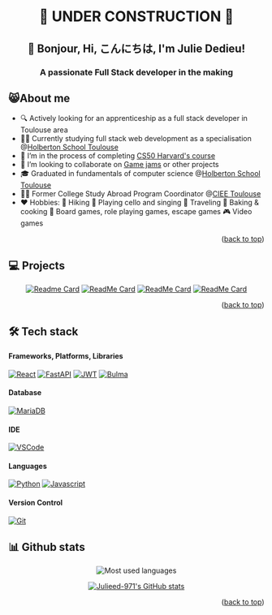 <a name="readme-top"></a>

<div align="center">

# 🚧 UNDER CONSTRUCTION 🚧

## 👋 Bonjour, Hi, こんにちは, I'm Julie Dedieu!
### A passionate Full Stack developer in the making

</div>


## 😸About me


- 🔍 Actively looking for an apprenticeship as a full stack developer in Toulouse area
- 👨‍💻 Currently studying full stack web development as a specialisation @<a href="https://www.holbertonschool.fr/campus/toulouse">Holberton School Toulouse</a>
- 🦆 I’m in the process of completing <a href="https://cs50.harvard.edu/x/2024/">CS50 Harvard's course</a>
- 🤝 I’m looking to collaborate on <a href="https://itch.io/jams">Game jams</a> or other projects
- 🎓 Graduated in fundamentals of computer science @<a href="https://www.holbertonschool.fr/campus/toulouse">Holberton School Toulouse</a>
- 👩‍💼 Former College Study Abroad Program Coordinator @<a href="https://www.ciee.org/go-abroad/college-study-abroad/locations/france/toulouse">CIEE Toulouse</a>
- ❤️ Hobbies: 🥾 Hiking 🎵 Playing cello and singing 🚅 Traveling 🍰 Baking & cooking 🎲 Board games, role playing games, escape games 🎮 Video games

<p align="right">(<a href="#readme-top">back to top</a>)</p>

## 💻 Projects

<div align="center">

[![Readme Card](https://github-readme-stats.vercel.app/api/pin/?username=Julieed-971&repo=CIEE_Toulouse_Website_Public&show_owner=true&description_lines_count=2&theme=midnight-purple)](https://github.com/Julieed-971/CIEE_Toulouse_Website_Public)
[![ReadMe Card](https://github-readme-stats.vercel.app/api/pin/?username=Julieed-971&repo=holbertonschool-printf&show_owner=true&description_lines_count=2&theme=midnight-purple)](https://github.com/Julieed-971/holbertonschool-printf)
[![ReadMe Card](https://github-readme-stats.vercel.app/api/pin/?username=Julieed-971&repo=holbertonschool-simple_shell&show_owner=true&description_lines_count=2&theme=midnight-purple)](https://github.com/Julieed-971/holbertonschool-simple_shell)
[![ReadMe Card](https://github-readme-stats.vercel.app/api/pin/?username=Julieed-971&repo=holbertonschool-AirBnB_clone_v4&show_owner=true&description_lines_count=2&theme=midnight-purple)](https://github.com/Julieed-971/holbertonschool-AirBnB_clone_v4)


</div>

<p align="right">(<a href="#readme-top">back to top</a>)</p>

## 🛠️ Tech stack

#### Frameworks, Platforms, Libraries

[![React][React.js]][React-url] [![FastAPI][FastAPI.js]][FastAPI-url] [![JWT][JWT.js]][JWT-url] [![Bulma][Bulma.js]][Bulma-url]

#### Database

[![MariaDB][MariaDB.js]][MariaDB-url] 

#### IDE

[![VSCode][VSCode.js]][VSCode-url]

#### Languages

[![Python][Python.js]][Python-url] [![Javascript][Javascript.js]][Javascript-url]

#### Version Control

[![Git][Git.js]][Git-url]

## 📊 Github stats

<div align="center">


<img src="https://github-readme-stats.vercel.app/api/top-langs?username=Julieed-971&show_icons=true&locale=en&layout=compact&theme=midnight-purple" alt="Most used languages" />


[![Julieed-971's GitHub stats](https://github-readme-stats.vercel.app/api?username=Julieed-971&show_icons=true&theme=midnight-purple)](https://github.com/Julieed-971/github-readme-stats)

</div>

<p align="right">(<a href="#readme-top">back to top</a>)</p>

[React.js]: https://img.shields.io/badge/React-20232A?style=for-the-badge&logo=react&logoColor=61DAFB
[React-url]: https://reactjs.org/
[FastAPI.js]: https://img.shields.io/badge/FastAPI-20232A?style=for-the-badge&logo=fastapi&logoColor=61DAFB
[FastAPI-url]: https://fastapi.tiangolo.com/
[MariaDB.js]: https://img.shields.io/badge/MariaDB-20232A?style=for-the-badge&logo=mariadb&logoColor=61DAFB
[MariaDB-url]: https://mariadb.com/
[JWT.js]: https://img.shields.io/badge/JWT-20232A?style=for-the-badge&logo=JSON%20web%20tokens
[JWT-url]: https://jwt.io/
[VSCode.js]: https://img.shields.io/badge/Visual%20Studio%20Code-20232A.svg?style=for-the-badge&logo=visual-studio-code&logoColor=white
[VSCode-url]: https://code.visualstudio.com/
[Python.js]: https://img.shields.io/badge/python-20232A?style=for-the-badge&logo=python&logoColor=ffdd54
[Python-url]: https://www.python.org/
[JavaScript.js]: https://img.shields.io/badge/javascript-20232A.svg?style=for-the-badge&logo=javascript&logoColor=%23F7DF1E
[JavaScript-url]: https://javascript.info/
[Bulma.js]: https://img.shields.io/badge/bulma-20232A?style=for-the-badge&logo=bulma&logoColor=white
[Bulma-url]: https://bulma.io/
[Git.js]: https://img.shields.io/badge/git-20232A.svg?style=for-the-badge&logo=git&logoColor=white
[Git-url]: https://git-scm.com/
